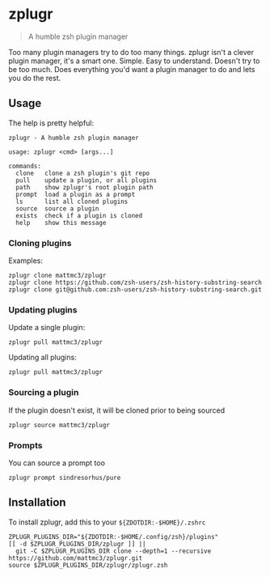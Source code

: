 # zplugr

> A humble zsh plugin manager

Too many plugin managers try to do too many things.
zplugr isn't a clever plugin manager, it's a smart one.
Simple. Easy to understand. Doesn't try to be too much.
Does everything you'd want a plugin manager to do and lets you do the rest.

## Usage

The help is pretty helpful:

```text
zplugr - A humble zsh plugin manager

usage: zplugr <cmd> [args...]

commands:
  clone   clone a zsh plugin's git repo
  pull    update a plugin, or all plugins
  path    show zplugr's root plugin path
  prompt  load a plugin as a prompt
  ls      list all cloned plugins
  source  source a plugin
  exists  check if a plugin is cloned
  help    show this message
```

### Cloning plugins

Examples:

```
zplugr clone mattmc3/zplugr
zplugr clone https://github.com/zsh-users/zsh-history-substring-search
zplugr clone git@github.com:zsh-users/zsh-history-substring-search.git
```

### Updating plugins

Update a single plugin:

```
zplugr pull mattmc3/zplugr
```

Updating all plugins:

```
zplugr pull mattmc3/zplugr
```

### Sourcing a plugin

If the plugin doesn't exist, it will be cloned prior to being sourced

```
zplugr source mattmc3/zplugr
```

### Prompts

You can source a prompt too

```
zplugr prompt sindresorhus/pure
```

## Installation

To install zplugr, add this to your `${ZDOTDIR:-$HOME}/.zshrc`

```shell
ZPLUGR_PLUGINS_DIR="${ZDOTDIR:-$HOME/.config/zsh}/plugins"
[[ -d $ZPLUGR_PLUGINS_DIR/zplugr ]] ||
  git -C $ZPLUGR_PLUGINS_DIR clone --depth=1 --recursive https://github.com/mattmc3/zplugr.git
source $ZPLUGR_PLUGINS_DIR/zplugr/zplugr.zsh
```
